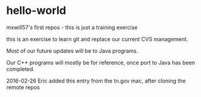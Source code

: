 # hello-world
mxwill57's first repos - this is just a training exercise

this is an exercise to learn git and replace our current CVS management.

Most of our future updates will be to Java programs.

Our C++ programs will mostly be for reference, once port to Java has been completed.

2016-02-26
	Eric added this entry from the tn.gov mac, after cloning the remote repos 
